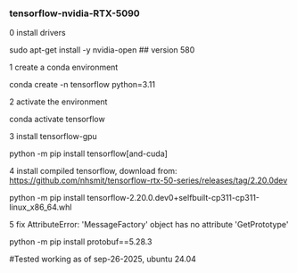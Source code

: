 ### tensorflow-nvidia-RTX-5090
0 install drivers

sudo apt-get install -y nvidia-open ## version 580

1 create a conda environment

conda create -n tensorflow python=3.11 

2 activate the environment

conda activate tensorflow

3 install tensorflow-gpu

python -m pip install tensorflow[and-cuda]

4 install compiled tensorflow, download from:  https://github.com/nhsmit/tensorflow-rtx-50-series/releases/tag/2.20.0dev

python -m pip install tensorflow-2.20.0.dev0+selfbuilt-cp311-cp311-linux_x86_64.whl 

5 fix AttributeError: 'MessageFactory' object has no attribute 'GetPrototype'

python -m pip install protobuf==5.28.3


#Tested working as of sep-26-2025, ubuntu 24.04



